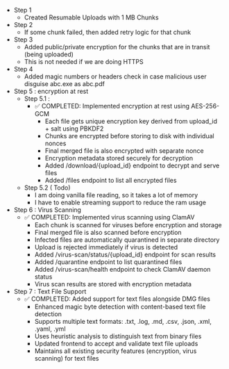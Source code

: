 - Step 1
  - Created Resumable Uploads with 1 MB Chunks
- Step 2
  - If some chunk failed, then added retry logic for that chunk
- Step 3
  - Added public/private encryption for the chunks that are in transit (being uploaded)
  - This is not needed if we are doing HTTPS
- Step 4
  - Added magic numbers or headers check in case malicious user disguise abc.exe as abc.pdf
- Step 5 : encryption at rest
  - Step 5.1 :
    - ✅ COMPLETED: Implemented encryption at rest using AES-256-GCM
      - Each file gets unique encryption key derived from upload_id + salt using PBKDF2
      - Chunks are encrypted before storing to disk with individual nonces
      - Final merged file is also encrypted with separate nonce
      - Encryption metadata stored securely for decryption
      - Added /download/{upload_id} endpoint to decrypt and serve files
      - Added /files endpoint to list all encrypted files
  - Step 5.2 ( Todo)
    - I am doing vanilla file reading, so it takes a lot of memory
    - I have to enable streaming support to reduce the ram usage
- Step 6 : Virus Scanning
  - ✅ COMPLETED: Implemented virus scanning using ClamAV
    - Each chunk is scanned for viruses before encryption and storage
    - Final merged file is also scanned before encryption
    - Infected files are automatically quarantined in separate directory
    - Upload is rejected immediately if virus is detected
    - Added /virus-scan/status/{upload_id} endpoint for scan results
    - Added /quarantine endpoint to list quarantined files
    - Added /virus-scan/health endpoint to check ClamAV daemon status
    - Virus scan results are stored with encryption metadata
- Step 7 : Text File Support
  - ✅ COMPLETED: Added support for text files alongside DMG files
    - Enhanced magic byte detection with content-based text file detection
    - Supports multiple text formats: .txt, .log, .md, .csv, .json, .xml, .yaml, .yml
    - Uses heuristic analysis to distinguish text from binary files
    - Updated frontend to accept and validate text file uploads
    - Maintains all existing security features (encryption, virus scanning) for text files